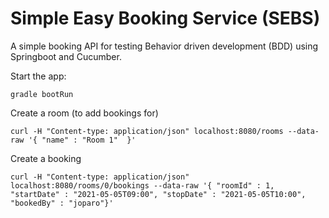 # Simple Easy Booking Service (SEBS)

A simple booking API for testing Behavior driven development (BDD) using Springboot and Cucumber.

Start the app:
```
gradle bootRun
```

Create a room (to add bookings for)

```
curl -H "Content-type: application/json" localhost:8080/rooms --data-raw '{ "name" : "Room 1"  }'
```

Create a booking

```
curl -H "Content-type: application/json" localhost:8080/rooms/0/bookings --data-raw '{ "roomId" : 1, "startDate" : "2021-05-05T09:00", "stopDate" : "2021-05-05T10:00", "bookedBy" : "joparo"}'
```
